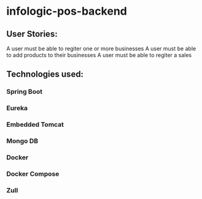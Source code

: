 # infologic-pos-backend

## User Stories:

A user must be able to regiter one or more businesses
A user must be able to add products to their businesses
A user must be able to regiter a sales

## Technologies used:

### Spring Boot 
### Eureka
### Embedded Tomcat
### Mongo DB
### Docker
### Docker Compose
### Zull
